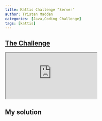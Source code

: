 ```yaml
---
title: Kattis Challenge "Server"
author: Tristan Madden
categories: [Java,Coding Challenge]
tags: [kattis]
---
```

<h2><a href="https://open.kattis.com/problems/server">The Challenge</a></h2>
<div class="iframe-wrapper-1-1">
        <iframe src="https://open.kattis.com/problems/server"></iframe>
</div>
<h2>My solution</h2>
<script src="https://gist.github.com/Trimad/2a981d9c43d388ea079d8288d2da0a93.js"></script>